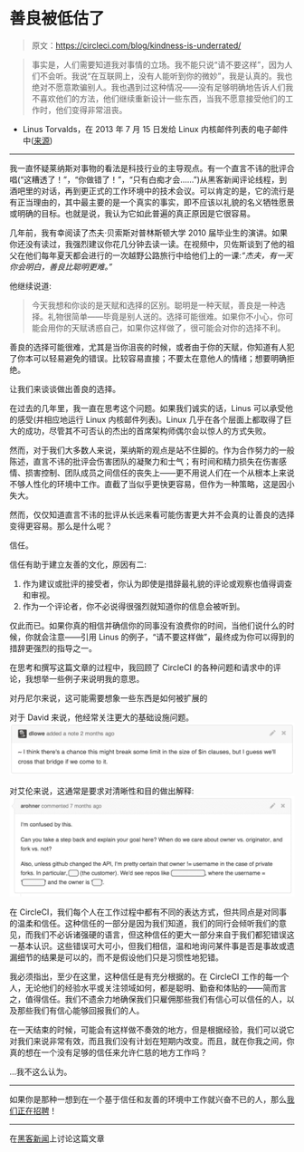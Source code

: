 # 善良被低估了

> 原文：<https://circleci.com/blog/kindness-is-underrated/>

> 事实是，人们需要知道我对事情的立场。我不能只说“请不要这样”，因为人们不会听。我说“在互联网上，没有人能听到你的微妙”，我是认真的。我也绝对不愿意欺骗别人。我也遇到过这种情况——没有足够明确地告诉人们我不喜欢他们的方法，他们继续重新设计一些东西，当我不愿意接受他们的工作时，他们变得非常沮丧。

*   Linus Torvalds，在 2013 年 7 月 15 日发给 Linux 内核邮件列表的电子邮件中([来源](https://lkml.org/lkml/2013/7/15/407))

* * *

我一直怀疑莱纳斯对事物的看法是科技行业的主导观点。有一个直言不讳的批评合唱(“这糟透了！”，“你做错了！”，“只有白痴才会……”)从黑客新闻评论线程，到酒吧里的对话，再到更正式的工作环境中的技术会议。可以肯定的是，它的流行是有正当理由的，其中最主要的是一个真实的事实，即不应该以礼貌的名义牺牲愿景或明确的目标。也就是说，我认为它如此普遍的真正原因是它很容易。

几年前，我有幸阅读了杰夫·贝索斯对普林斯顿大学 2010 届毕业生的演讲。如果你还没有读过，我强烈建议你花几分钟去读一读。在视频中，贝佐斯谈到了他的祖父在他们每年夏天都会进行的一次越野公路旅行中给他们上的一课:*“杰夫，有一天你会明白，善良比聪明更难。”*

他继续说道:

> 今天我想和你谈的是天赋和选择的区别。聪明是一种天赋，善良是一种选择。礼物很简单——毕竟是别人送的。选择可能很难。如果你不小心，你可能会用你的天赋诱惑自己，如果你这样做了，很可能会对你的选择不利。

善良的选择可能很难，尤其是当你沮丧的时候，或者由于你的天赋，你知道有人犯了你本可以轻易避免的错误。比较容易直接；不要太在意他人的情绪；想要明确拒绝。

让我们来谈谈做出善良的选择。

在过去的几年里，我一直在思考这个问题。如果我们诚实的话，Linus 可以承受他的感受(并相应地运行 Linux 内核邮件列表)。Linux 几乎在各个层面上都取得了巨大的成功，尽管其不可否认的杰出的首席架构师偶尔会以惊人的方式失败。

然而，对于我们大多数人来说，莱纳斯的观点是站不住脚的。作为合作努力的一般陈述，直言不讳的批评会伤害团队的凝聚力和士气；有时间和精力损失在伤害感情、损害控制、团队成员之间信任的丧失上——更不用说人们在一个从根本上来说不够人性化的环境中工作。直截了当似乎更快更容易，但作为一种策略，这是因小失大。

然而，仅仅知道直言不讳的批评从长远来看可能伤害更大并不会真的让善良的选择变得更容易。那么是什么呢？

信任。

信任有助于建立友善的文化，原因有二:

1.  作为建议或批评的接受者，你认为即使是措辞最礼貌的评论或观察也值得调查和审视。
2.  作为一个评论者，你不必说得很强烈就知道你的信息会被听到。

仅此而已。如果你真的相信并确信你的同事没有浪费你的时间，当他们说什么的时候，你就会注意——引用 Linus 的例子，“请不要这样做”，最终成为你可以得到的措辞更强烈的指导之一。

在思考和撰写这篇文章的过程中，我回顾了 CircleCI 的各种问题和请求中的评论，我想举一些例子来说明我的意思。

对丹尼尔来说，这可能需要想象一些东西是如何被扩展的

对于 David 来说，他经常关注更大的基础设施问题。![Screen Shot 2014-04-29 at 2.07.22 PM](img/8bbbbb7af96edafbcc9ae27ce68ca2b1.png)

对艾伦来说，这通常是要求对清晰性和目的做出解释:![Screen Shot 2014-04-29 at 12.28.01 PM](img/fa4bc26b6e0afa705a491c410a924352.png)

在 CircleCI，我们每个人在工作过程中都有不同的表达方式，但共同点是对同事的温柔和信任。这种信任的一部分是因为我们知道，我们的同行会倾听我们的意见，而我们不必诉诸强硬的语言，但这种信任的更大一部分来自于我们都犯错误这一基本认识。这些错误可大可小，但我们相信，温和地询问某件事是否是事故或遗漏细节的结果是可以的，而不是假设他们只是习惯性地犯错。

我必须指出，至少在这里，这种信任是有充分根据的。在 CircleCI 工作的每一个人，无论他们的经验水平或关注领域如何，都是聪明、勤奋和体贴的——简而言之，值得信任。我们不遗余力地确保我们只雇佣那些我们有信心可以信任的人，以及那些我们有信心能够回报我们的人。

在一天结束的时候，可能会有这样做不奏效的地方，但是根据经验，我们可以说它对我们来说非常有效，而且我们没有计划在短期内改变。而且，就在你我之间，你真的想在一个没有足够的信任来允许仁慈的地方工作吗？

…我不这么认为。

* * *

如果你是那种一想到在一个基于信任和友善的环境中工作就兴奋不已的人，那么[我们正在招聘](https://circleci.com/careers/)！

* * *

在[黑客新闻](https://news.ycombinator.com/item?id=7733939)上讨论这篇文章